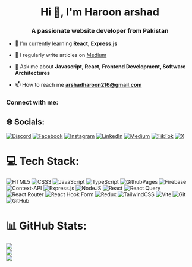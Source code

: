 <h1 align="center">Hi 👋, I'm Haroon arshad</h1>
<h3 align="center">A passionate website developer from Pakistan</h3>





- 🌱 I’m currently learning **React, Express.js**

- 📝 I regularly write articles on [Medium](Medium)

- 💬 Ask me about **Javascript, React, Frontend Development, Software Architectures**

- 📫 How to reach me **arshadharoon216@gmail.com**

<h3 align="left">Connect with me:</h3>

## 🌐 Socials:
[![Discord](https://img.shields.io/badge/Discord-%237289DA.svg?logo=discord&logoColor=white)](https://discord.gg/https://www.discord.com/haroonarshad0802) [![Facebook](https://img.shields.io/badge/Facebook-%231877F2.svg?logo=Facebook&logoColor=white)](https://facebook.com/https://www.facebook.com/profile.php?id=100071720521551&mibextid=LQQJ4d) [![Instagram](https://img.shields.io/badge/Instagram-%23E4405F.svg?logo=Instagram&logoColor=white)](https://instagram.com/https://www.instagram.com/haroonarshad1087?igsh=MXE0NmpmaHkza3JsaQ%3D%3D&utm_source=qr) [![LinkedIn](https://img.shields.io/badge/LinkedIn-%230077B5.svg?logo=linkedin&logoColor=white)](https://linkedin.com/in/https://www.linkedin.com/in/haroon-arshad-web-developer?utm_source=share&utm_campaign=share_via&utm_content=profile&utm_medium=ios_app) [![Medium](https://img.shields.io/badge/Medium-12100E?logo=medium&logoColor=white)](https://medium.com/@https://medium.com/@haroon0512) [![TikTok](https://img.shields.io/badge/TikTok-%23000000.svg?logo=TikTok&logoColor=white)](https://tiktok.com/@http://www.tiktok.com/@t_e_editz1) [![X](https://img.shields.io/badge/X-black.svg?logo=X&logoColor=white)](https://x.com/hppps://twitter.com/@Haroonarshad05) 

# 💻 Tech Stack:
![HTML5](https://img.shields.io/badge/html5-%23E34F26.svg?style=for-the-badge&logo=html5&logoColor=white) ![CSS3](https://img.shields.io/badge/css3-%231572B6.svg?style=for-the-badge&logo=css3&logoColor=white) ![JavaScript](https://img.shields.io/badge/javascript-%23323330.svg?style=for-the-badge&logo=javascript&logoColor=%23F7DF1E) ![TypeScript](https://img.shields.io/badge/typescript-%23007ACC.svg?style=for-the-badge&logo=typescript&logoColor=white) ![GithubPages](https://img.shields.io/badge/github%20pages-121013?style=for-the-badge&logo=github&logoColor=white) ![Firebase](https://img.shields.io/badge/firebase-%23039BE5.svg?style=for-the-badge&logo=firebase) ![Context-API](https://img.shields.io/badge/Context--Api-000000?style=for-the-badge&logo=react) ![Express.js](https://img.shields.io/badge/express.js-%23404d59.svg?style=for-the-badge&logo=express&logoColor=%2361DAFB) ![NodeJS](https://img.shields.io/badge/node.js-6DA55F?style=for-the-badge&logo=node.js&logoColor=white) ![React](https://img.shields.io/badge/react-%2320232a.svg?style=for-the-badge&logo=react&logoColor=%2361DAFB) ![React Query](https://img.shields.io/badge/-React%20Query-FF4154?style=for-the-badge&logo=react%20query&logoColor=white) ![React Router](https://img.shields.io/badge/React_Router-CA4245?style=for-the-badge&logo=react-router&logoColor=white) ![React Hook Form](https://img.shields.io/badge/React%20Hook%20Form-%23EC5990.svg?style=for-the-badge&logo=reacthookform&logoColor=white) ![Redux](https://img.shields.io/badge/redux-%23593d88.svg?style=for-the-badge&logo=redux&logoColor=white) ![TailwindCSS](https://img.shields.io/badge/tailwindcss-%2338B2AC.svg?style=for-the-badge&logo=tailwind-css&logoColor=white) ![Vite](https://img.shields.io/badge/vite-%23646CFF.svg?style=for-the-badge&logo=vite&logoColor=white) ![Git](https://img.shields.io/badge/git-%23F05033.svg?style=for-the-badge&logo=git&logoColor=white) ![GitHub](https://img.shields.io/badge/github-%23121011.svg?style=for-the-badge&logo=github&logoColor=white)
# 📊 GitHub Stats:
![](https://github-readme-stats.vercel.app/api?username=haroonarsh&theme=gotham&hide_border=false&include_all_commits=true&count_private=true)<br/>
![](https://github-readme-streak-stats.herokuapp.com/?user=haroonarsh&theme=gotham&hide_border=false)<br/>
![](https://github-readme-stats.vercel.app/api/top-langs/?username=haroonarsh&theme=gotham&hide_border=false&include_all_commits=true&count_private=true&layout=compact)


<!-- Proudly created with GPRM ( https://gprm.itsvg.in ) -->
